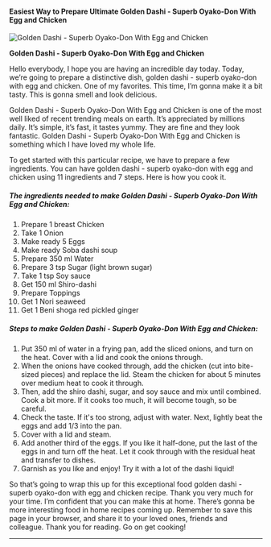             

#### Easiest Way to Prepare Ultimate Golden Dashi - Superb Oyako-Don With Egg and Chicken

![Golden Dashi - Superb Oyako-Don With Egg and Chicken](https://img-global.cpcdn.com/recipes/6037232193372160/751x532cq70/golden-dashi-superb-oyako-don-with-egg-and-chicken-recipe-main-photo.jpg)

**Golden Dashi - Superb Oyako-Don With Egg and Chicken**

Hello everybody, I hope you are having an incredible day today. Today, we’re going to prepare a distinctive dish, golden dashi - superb oyako-don with egg and chicken. One of my favorites. This time, I’m gonna make it a bit tasty. This is gonna smell and look delicious.

Golden Dashi - Superb Oyako-Don With Egg and Chicken is one of the most well liked of recent trending meals on earth. It’s appreciated by millions daily. It’s simple, it’s fast, it tastes yummy. They are fine and they look fantastic. Golden Dashi - Superb Oyako-Don With Egg and Chicken is something which I have loved my whole life.

To get started with this particular recipe, we have to prepare a few ingredients. You can have golden dashi - superb oyako-don with egg and chicken using 11 ingredients and 7 steps. Here is how you cook it.

##### The ingredients needed to make Golden Dashi - Superb Oyako-Don With Egg and Chicken:

1.  Prepare 1 breast Chicken
2.  Take 1 Onion
3.  Make ready 5 Eggs
4.  Make ready Soba dashi soup
5.  Prepare 350 ml Water
6.  Prepare 3 tsp Sugar (light brown sugar)
7.  Take 1 tsp Soy sauce
8.  Get 150 ml Shiro-dashi
9.  Prepare Toppings
10.  Get 1 Nori seaweed
11.  Get 1 Beni shoga red pickled ginger

##### Steps to make Golden Dashi - Superb Oyako-Don With Egg and Chicken:

1.  Put 350 ml of water in a frying pan, add the sliced onions, and turn on the heat. Cover with a lid and cook the onions through.
2.  When the onions have cooked through, add the chicken (cut into bite-sized pieces) and replace the lid. Steam the chicken for about 5 minutes over medium heat to cook it through.
3.  Then, add the shiro dashi, sugar, and soy sauce and mix until combined. Cook a bit more. If it cooks too much, it will become tough, so be careful.
4.  Check the taste. If it's too strong, adjust with water. Next, lightly beat the eggs and add 1/3 into the pan.
5.  Cover with a lid and steam.
6.  Add another third of the eggs. If you like it half-done, put the last of the eggs in and turn off the heat. Let it cook through with the residual heat and transfer to dishes.
7.  Garnish as you like and enjoy! Try it with a lot of the dashi liquid!

So that’s going to wrap this up for this exceptional food golden dashi - superb oyako-don with egg and chicken recipe. Thank you very much for your time. I’m confident that you can make this at home. There’s gonna be more interesting food in home recipes coming up. Remember to save this page in your browser, and share it to your loved ones, friends and colleague. Thank you for reading. Go on get cooking!

* * *